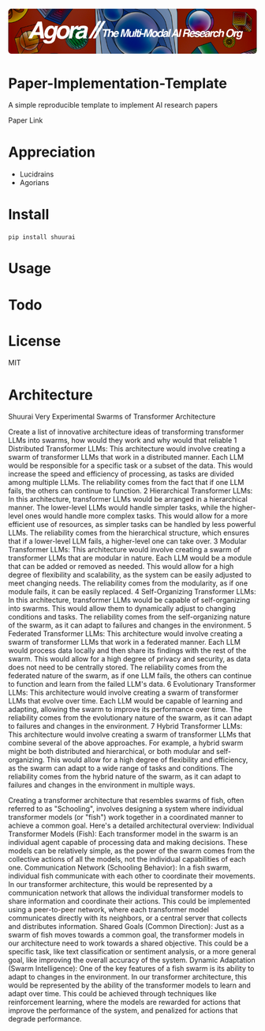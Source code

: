 [![Multi-Modality](agorabanner.png)](https://discord.gg/qUtxnK2NMf)

# Paper-Implementation-Template
A simple reproducible template to implement AI research papers 

Paper Link

# Appreciation
* Lucidrains
* Agorians



# Install
`pip install shuurai`

# Usage

# Todo


# License
MIT

# Architecture
Shuurai
Very Experimental Swarms of Transformer Architecture

Create a list of innovative architecture ideas of transforming transformer LLMs into swarms, how would they work and why would that reliable
1 Distributed Transformer LLMs: This architecture would involve creating a swarm of transformer LLMs that work in a distributed manner. Each LLM would be responsible for a specific task or a subset of the data. This would increase the speed and efficiency of processing, as tasks are divided among multiple LLMs. The reliability comes from the fact that if one LLM fails, the others can continue to function. 2 Hierarchical Transformer LLMs: In this architecture, transformer LLMs would be arranged in a hierarchical manner. The lower-level LLMs would handle simpler tasks, while the higher-level ones would handle more complex tasks. This would allow for a more efficient use of resources, as simpler tasks can be handled by less powerful LLMs. The reliability comes from the hierarchical structure, which ensures that if a lower-level LLM fails, a higher-level one can take over. 3 Modular Transformer LLMs: This architecture would involve creating a swarm of transformer LLMs that are modular in nature. Each LLM would be a module that can be added or removed as needed. This would allow for a high degree of flexibility and scalability, as the system can be easily adjusted to meet changing needs. The reliability comes from the modularity, as if one module fails, it can be easily replaced. 4 Self-Organizing Transformer LLMs: In this architecture, transformer LLMs would be capable of self-organizing into swarms. This would allow them to dynamically adjust to changing conditions and tasks. The reliability comes from the self-organizing nature of the swarm, as it can adapt to failures and changes in the environment. 5 Federated Transformer LLMs: This architecture would involve creating a swarm of transformer LLMs that work in a federated manner. Each LLM would process data locally and then share its findings with the rest of the swarm. This would allow for a high degree of privacy and security, as data does not need to be centrally stored. The reliability comes from the federated nature of the swarm, as if one LLM fails, the others can continue to function and learn from the failed LLM's data. 6 Evolutionary Transformer LLMs: This architecture would involve creating a swarm of transformer LLMs that evolve over time. Each LLM would be capable of learning and adapting, allowing the swarm to improve its performance over time. The reliability comes from the evolutionary nature of the swarm, as it can adapt to failures and changes in the environment. 7 Hybrid Transformer LLMs: This architecture would involve creating a swarm of transformer LLMs that combine several of the above approaches. For example, a hybrid swarm might be both distributed and hierarchical, or both modular and self-organizing. This would allow for a high degree of flexibility and efficiency, as the swarm can adapt to a wide range of tasks and conditions. The reliability comes from the hybrid nature of the swarm, as it can adapt to failures and changes in the environment in multiple ways.

Creating a transformer architecture that resembles swarms of fish, often referred to as "Schooling", involves designing a system where individual transformer models (or "fish") work together in a coordinated manner to achieve a common goal. Here's a detailed architectural overview:
Individual Transformer Models (Fish): Each transformer model in the swarm is an individual agent capable of processing data and making decisions. These models can be relatively simple, as the power of the swarm comes from the collective actions of all the models, not the individual capabilities of each one.
Communication Network (Schooling Behavior): In a fish swarm, individual fish communicate with each other to coordinate their movements. In our transformer architecture, this would be represented by a communication network that allows the individual transformer models to share information and coordinate their actions. This could be implemented using a peer-to-peer network, where each transformer model communicates directly with its neighbors, or a central server that collects and distributes information.
Shared Goals (Common Direction): Just as a swarm of fish moves towards a common goal, the transformer models in our architecture need to work towards a shared objective. This could be a specific task, like text classification or sentiment analysis, or a more general goal, like improving the overall accuracy of the system.
Dynamic Adaptation (Swarm Intelligence): One of the key features of a fish swarm is its ability to adapt to changes in the environment. In our transformer architecture, this would be represented by the ability of the transformer models to learn and adapt over time. This could be achieved through techniques like reinforcement learning, where the models are rewarded for actions that improve the performance of the system, and penalized for actions that degrade performance.
